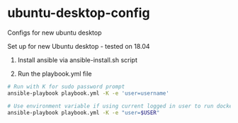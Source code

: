# ubuntu-desktop-config
Configs for new ubuntu desktop

Set up for new Ubuntu desktop - tested on 18.04

1. Install ansible via ansible-install.sh script

2. Run the playbook.yml file

```bash
# Run with K for sudo password prompt
ansible-playbook playbook.yml -K -e 'user=username'

# Use environment variable if using current logged in user to run docker
ansible-playbook playbook.yml -K -e "user=$USER"
```